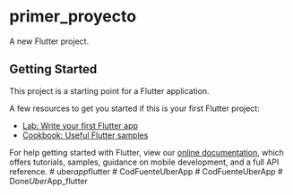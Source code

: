 # primer_proyecto

A new Flutter project.

## Getting Started

This project is a starting point for a Flutter application.

A few resources to get you started if this is your first Flutter project:

- [Lab: Write your first Flutter app](https://flutter.dev/docs/get-started/codelab)
- [Cookbook: Useful Flutter samples](https://flutter.dev/docs/cookbook)

For help getting started with Flutter, view our
[online documentation](https://flutter.dev/docs), which offers tutorials,
samples, guidance on mobile development, and a full API reference.
#   u b e r _ a p p _ f l u t t e r  
 #   C o d F u e n t e U b e r A p p  
 #   C o d F u e n t e U b e r A p p  
 #   D o n e _ U b e r _ A p p _ f l u t t e r  
 